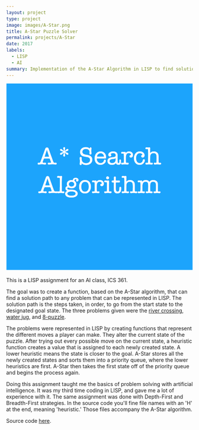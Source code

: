 ```yaml
---
layout: project
type: project
image: images/A-Star.png
title: A-Star Puzzle Solver
permalink: projects/A-Star
date: 2017
labels:
  - LISP
  - AI
summary: Implementation of the A-Star Algorithm in LISP to find solutions to puzzles.
---
```


<img class="ui medium right floated rounded image" src="../images/A-Star.png">
 
This is a LISP assignment for an AI class, ICS 361. 

The goal was to create a function, based on the A-Star algorithm, that can find a solution path to any problem that can be represented in LISP. The solution path is the steps taken, in order, to go from the start state to the designated goal state. 
The three problems given were the [river crossing](http://www.mathcats.com/explore/river/crossing.html), [water jug](http://www.math.tamu.edu/~dallen/hollywood/diehard/diehard.htm), and [8-puzzle](http://www.d.umn.edu/~jrichar4/8puz.html).

The problems were represented in LISP by creating functions that represent the different moves a player can make. They alter the current state of the puzzle. After trying out every possible move on the current state, a heuristic function creates a value that is assigned to each newly created state. A lower heuristic means the state is closer to the goal. A-Star stores all the newly created states and sorts them into a priority queue, where the lower heuristics are first. A-Star then takes the first state off of the priority queue and begins the process again. 

Doing this assignment taught me the basics of problem solving with artificial intelligence. It was my third time coding in LISP, and gave me a lot of experience with it. The same assignment was done with Depth-First and Breadth-First strategies. In the source code you'll fine file names with an 'H' at the end, meaning 'heuristic.' Those files accompany the A-Star algorithm. 
 
Source code [here](https://github.com/zach2heth/AStar/).
